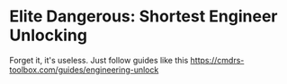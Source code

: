 # Elite Dangerous: Shortest Engineer Unlocking

Forget it, it's useless. Just follow guides like this https://cmdrs-toolbox.com/guides/engineering-unlock
